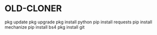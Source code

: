 # OLD-CLONER
pkg update   pkg upgrade   pkg install python   pip install requests   pip install mechanize   pip install bs4   pkg install git 
